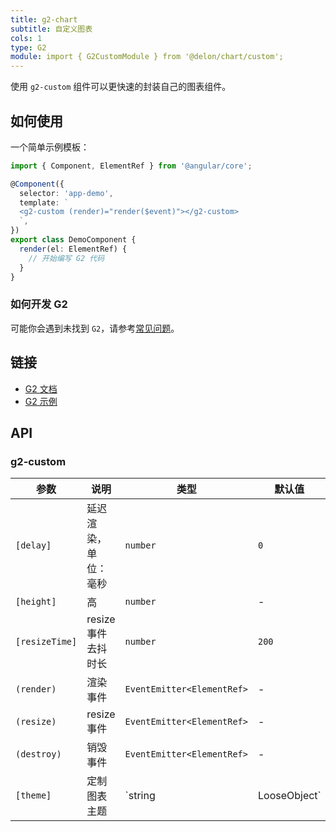 ```yaml
---
title: g2-chart
subtitle: 自定义图表
cols: 1
type: G2
module: import { G2CustomModule } from '@delon/chart/custom';
---
```


使用 `g2-custom` 组件可以更快速的封装自己的图表组件。

## 如何使用

一个简单示例模板：

```ts
import { Component, ElementRef } from '@angular/core';

@Component({
  selector: 'app-demo',
  template: `
  <g2-custom (render)="render($event)"></g2-custom>
  `,
})
export class DemoComponent {
  render(el: ElementRef) {
    // 开始编写 G2 代码
  }
}
```

### 如何开发 G2

可能你会遇到未找到 `G2`，请参考[常见问题](/chart/faq)。

## 链接

- [G2 文档](https://www.yuque.com/antv/g2-docs)
- [G2 示例](https://antv.alipay.com/zh-cn/g2/3.x/demo/index.html)

## API

### g2-custom

| 参数 | 说明 | 类型 | 默认值 |
|----|----|----|-----|
| `[delay]` | 延迟渲染，单位：毫秒 | `number` | `0` |
| `[height]` | 高 | `number` | - |
| `[resizeTime]` | resize 事件去抖时长 | `number` | `200` |
| `(render)` | 渲染事件 | `EventEmitter<ElementRef>` | - |
| `(resize)` | resize 事件 | `EventEmitter<ElementRef>` | - |
| `(destroy)` | 销毁事件 | `EventEmitter<ElementRef>` | - |
| `[theme]` | 定制图表主题 | `string | LooseObject` | - |

